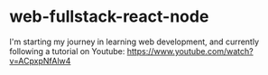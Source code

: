 # web-fullstack-react-node
I'm starting my journey in learning web development, and currently following a tutorial on Youtube: https://www.youtube.com/watch?v=ACpxpNfAlw4
